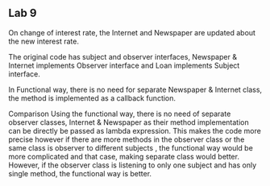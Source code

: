 ## Lab 9

On change of interest rate, the Internet and Newspaper are updated about the new interest rate.

The original code has subject and observer interfaces, Newspaper & Internet implements Observer interface and Loan implements Subject interface. 

In Functional way, there is no need for separate Newspaper & Internet class, the method is implemented as a callback function. 

Comparison
Using the functional way, there is no need of separate observer classes, Internet & Newspaper as their method implementation can be directly be passed as lambda expression. This makes the code more precise however if there are more methods in the observer class or the same class is observer to different subjects , the functional way would be more complicated and that case, making separate class would better. However, if the observer class is listening to only one subject and has only single method, the functional way is better.

